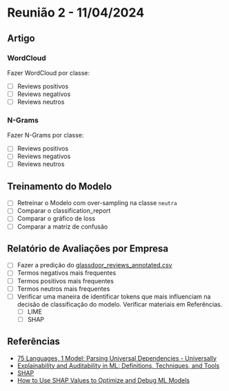 # Reunião 2 - 11/04/2024

## Artigo
### WordCloud
Fazer WordCloud por classe:
- [ ] Reviews positivos
- [ ] Reviews negativos
- [ ] Reviews neutros

### N-Grams
Fazer N-Grams por classe:
- [ ] Reviews positivos
- [ ] Reviews negativos
- [ ] Reviews neutros

## Treinamento do Modelo
- [ ] Retreinar o Modelo com over-sampling na classe `neutra`
- [ ] Comparar o classification_report
- [ ] Comparar o gráfico de loss
- [ ] Comparar a matriz de confusão

## Relatório de Avaliações por Empresa
- [ ] Fazer a predição do [glassdoor_reviews_annotated.csv](../data_preparation/glassdoor_reviews_annotated.csv)
- [ ] Termos negativos mais frequentes
- [ ] Termos positivos mais frequentes
- [ ] Termos neutros mais frequentes
- [ ] Verificar uma maneira de identificar tokens que mais influenciam na decisão de classificação do modelo. Verificar materiais em Referências.
  - [ ] LIME
  - [ ] SHAP

## Referências
- [75 Languages, 1 Model: Parsing Universal Dependencies - Universally](https://www.researchgate.net/figure/Visualization-of-BERT-attention-head-4-at-layer-11-comparing-the-attended-words-on-an_fig3_335681625)
- [Explainability and Auditability in ML: Definitions, Techniques, and Tools](https://neptune.ai/blog/explainability-auditability-ml-definitions-techniques-tools)
- [SHAP](https://github.com/shap/shap#natural-language-example-transformers)
- [How to Use SHAP Values to Optimize and Debug ML Models](https://neptune.ai/blog/shap-values)
